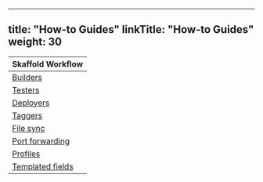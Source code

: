 
---
title: "How-to Guides"
linkTitle: "How-to Guides"
weight: 30
---

| Skaffold Workflow   |
|----------|
| [Builders](/docs/how-tos/builders) |
| [Testers](/docs/how-tos/testers) |
| [Deployers](/docs/how-tos/deployers) |
| [Taggers](/docs/how-tos/taggers) |
| [File sync](/docs/how-tos/filesync) |
| [Port forwarding](/docs/how-tos/portforward) |
| [Profiles](/docs/how-tos/profiles) |
| [Templated fields](/docs/how-tos/templating) |
